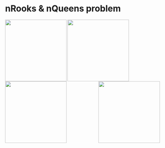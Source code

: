 <h1> nRooks & nQueens problem </h1>

<p>
  <img src = "https://s3-eu-west-1.amazonaws.com/james.margrove/generalReadMEpictures/nqueens1.png" width = "200px" align = "left">
  <img src = "https://s3-eu-west-1.amazonaws.com/james.margrove/generalReadMEpictures/nqueens3.png" width = "200px" align = "center">
   <img src = "https://s3-eu-west-1.amazonaws.com/james.margrove/generalReadMEpictures/nqueens4.png" width = "200px" align = "center">
  <img src = "https://s3-eu-west-1.amazonaws.com/james.margrove/generalReadMEpictures/nqueens2.png" width = "200px" align = "right">
</p>
